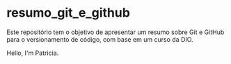 # resumo_git_e_github
Este repositório tem o objetivo de apresentar um resumo sobre Git e GitHub para o versionamento de código, com base em um curso da DIO.

Hello, I'm Patricia.
